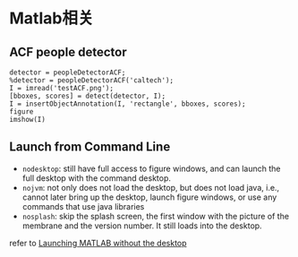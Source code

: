 # Matlab相关

## ACF people detector

```
detector = peopleDetectorACF;
%detector = peopleDetectorACF('caltech');
I = imread('testACF.png');
[bboxes, scores] = detect(detector, I);
I = insertObjectAnnotation(I, 'rectangle', bboxes, scores);
figure
imshow(I)
```

## Launch from Command Line

- `nodesktop`: still have full access to figure windows, and can launch the full desktop with the command desktop.
- `nojvm`: not only does not load the desktop, but does not load java, i.e., cannot later bring up the desktop, launch figure windows, or use any commands that use java libraries
- `nosplash`: skip the splash screen, the first window with the picture of the membrane and the version number. It still loads into the desktop.

refer to [Launching MATLAB without the desktop](https://blogs.mathworks.com/community/2010/02/22/launching-matlab-without-the-desktop/)